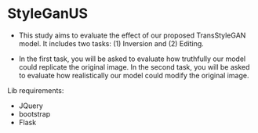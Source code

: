 # StyleGanUS
 - This study aims to evaluate the effect of our proposed TransStyleGAN model. It includes two tasks: (1) Inversion and (2) Editing.

 - In the first task, you will be asked to evaluate how truthfully our model could replicate the original image. In the second task, you will be asked to evaluate how realistically our model could modify the original image.

Lib requirements:
* JQuery
* bootstrap
* Flask
